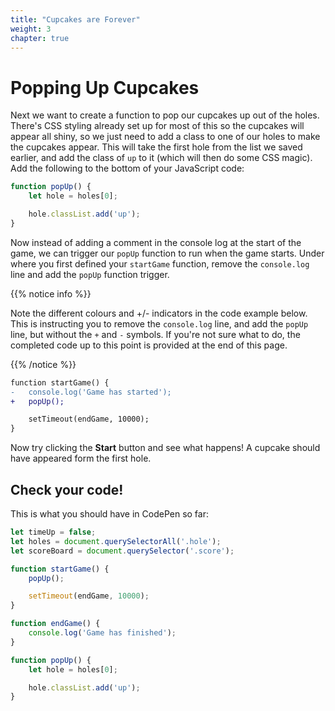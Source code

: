 ```yaml
---
title: "Cupcakes are Forever"
weight: 3
chapter: true
---
```


# Popping Up Cupcakes

Next we want to create a function to pop our cupcakes up out of the holes. There's CSS styling already set up for most of this so the cupcakes will appear all shiny, so we just need to add a class to one of our holes to make the cupcakes appear. This will take the first hole from the list we saved earlier, and add the class of `up` to it (which will then do some CSS magic). Add the following to the bottom of your JavaScript code:

```js
function popUp() {
    let hole = holes[0];

    hole.classList.add('up');
}
```

Now instead of adding a comment in the console log at the start of the game, we can trigger our `popUp` function to run when the game starts. Under where you first defined your `startGame` function, remove the `console.log` line and add the `popUp` function trigger.

{{% notice info %}}

Note the different colours and +/- indicators in the code example below. This is instructing you to remove the `console.log` line, and add the `popUp` line, but without the `+` and `-` symbols. If you're not sure what to do, the completed code up to this point is provided at the end of this page.

{{% /notice %}}

```diff
function startGame() {
-	console.log('Game has started');
+	popUp();

	setTimeout(endGame, 10000);
}
```

Now try clicking the **Start** button and see what happens! A cupcake should have appeared form the first hole.

## Check your code!

This is what you should have in CodePen so far:

```js
let timeUp = false;
let holes = document.querySelectorAll('.hole');
let scoreBoard = document.querySelector('.score');

function startGame() {
    popUp();

    setTimeout(endGame, 10000);
}

function endGame() {
    console.log('Game has finished');
}

function popUp() {
    let hole = holes[0];

    hole.classList.add('up');
}
```
